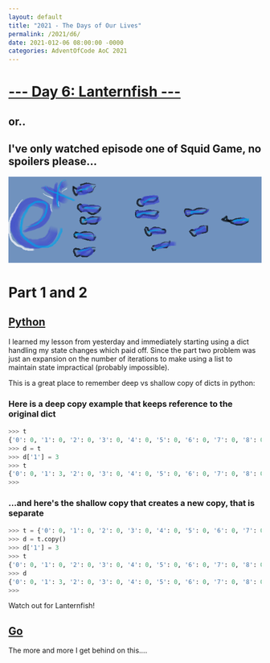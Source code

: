 ```yaml
---
layout: default
title: "2021 - The Days of Our Lives"
permalink: /2021/d6/
date: 2021-012-06 08:00:00 -0000
categories: AdventOfCode AoC 2021
---
```

# [--- Day 6: Lanternfish ---](https://adventofcode.com/2021/day/6)
## or..
## I've only watched episode one of Squid Game, no spoilers please...
![one art please](/docs/assets/img/Lanternfish.png)
# Part 1 and 2

## [Python](https://github.com/aaronlael/AoC-2021/blob/master/AoC_2021_D6.py)

I learned my lesson from yesterday and immediately starting using a dict handling my state changes which paid off.  Since the part two problem was just an expansion on the number of iterations to make using a list to maintain state impractical (probably impossible).

This is a great place to remember deep vs shallow copy of dicts in python:

### Here is a deep copy example that keeps reference to the original dict

```python
>>> t
{'0': 0, '1': 0, '2': 0, '3': 0, '4': 0, '5': 0, '6': 0, '7': 0, '8': 0}
>>> d = t
>>> d['1'] = 3
>>> t
{'0': 0, '1': 3, '2': 0, '3': 0, '4': 0, '5': 0, '6': 0, '7': 0, '8': 0}
>>>
```
### ...and here's the shallow copy that creates a new copy, that is separate
```python
>>> t = {'0': 0, '1': 0, '2': 0, '3': 0, '4': 0, '5': 0, '6': 0, '7': 0, '8': 0}
>>> d = t.copy()
>>> d['1'] = 3
>>> t
{'0': 0, '1': 0, '2': 0, '3': 0, '4': 0, '5': 0, '6': 0, '7': 0, '8': 0}
>>> d
{'0': 0, '1': 3, '2': 0, '3': 0, '4': 0, '5': 0, '6': 0, '7': 0, '8': 0}
>>>
```
Watch out for Lanternfish!

## [Go](pending)

The more and more I get behind on this....
